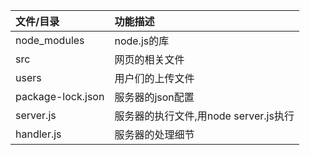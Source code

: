 |文件/目录|功能描述|
|:--------|:-------|
|node_modules|node.js的库|
|src|网页的相关文件|
|users|用户们的上传文件|
|package-lock.json|服务器的json配置|
|server.js|服务器的执行文件,用node server.js执行|
|handler.js|服务器的处理细节|        
             